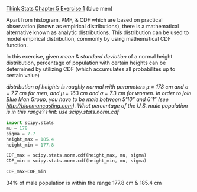 [Think Stats Chapter 5 Exercise 1](http://greenteapress.com/thinkstats2/html/thinkstats2006.html#toc50) (blue men)

Apart from histogram, PMF, & CDF which are based on practical observation (known as empirical distributions), there is a mathematical alternative known as analytic distributions. This distribution can be used to model empirical distribution, commonly by using mathematical CDF function.  
  
In this exercise, given *mean* & *standard deviation* of a normal height distribution, percentage of population with certain heights can be determined by utilizing CDF (which accumulates all probabilites up to certain value)

*distribution of heights is roughly normal with parameters µ = 178 cm and σ = 7.7 cm for men, and µ = 163 cm and σ = 7.3 cm for women.
In order to join Blue Man Group, you have to be male between 5’10” and 6’1” (see http://bluemancasting.com). What percentage of the U.S. male population is in this range? Hint: use scipy.stats.norm.cdf*

```python
import scipy.stats
mu = 178
sigma = 7.7
height_max = 185.4
height_min = 177.8

CDF_max = scipy.stats.norm.cdf(height_max, mu, sigma)
CDF_min = scipy.stats.norm.cdf(height_min, mu, sigma)

CDF_max-CDF_min
```
34% of male population is within the range 177.8 cm & 185.4 cm


